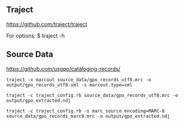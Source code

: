 Traject
-------
https://github.com/traject/traject

For options: 
$ traject -h

Source Data
-----------
https://github.com/usgpo/cataloging-records/

~~~
traject -x marcout source_data/gpo_records_utf8.mrc -o output/gpo_records_utf8.xml -s marcout.type=xml

traject -c traject_config.rb source_data/gpo_records_utf8.mrc -o output/gpo_extracted.ndj

traject -c traject_config.rb -s marc_source.encoding=MARC-8 source_data/gpo_records_marc8.mrc -o output/gpo_extracted.ndj
~~~
